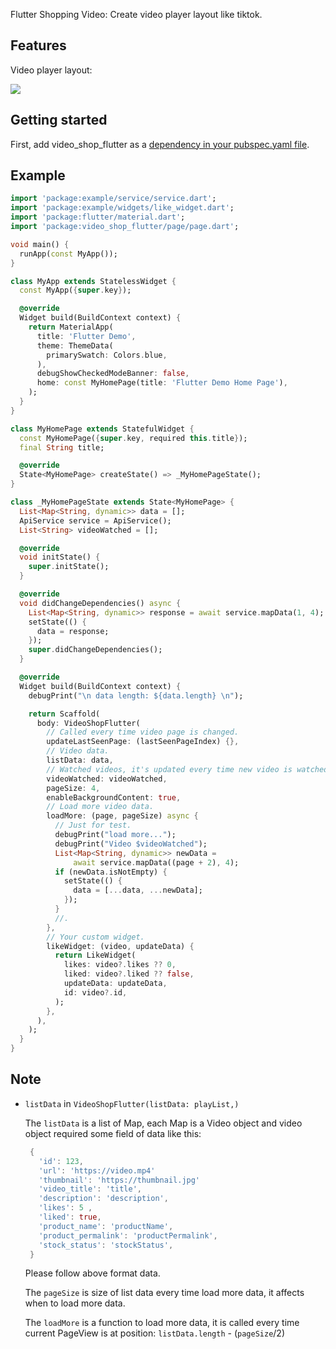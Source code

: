 <!--
This README describes the package. If you publish this package to pub.dev,
this README's contents appear on the landing page for your package.

For information about how to write a good package README, see the guide for
[writing package pages](https://dart.dev/guides/libraries/writing-package-pages).

For general information about developing packages, see the Dart guide for
[creating packages](https://dart.dev/guides/libraries/create-library-packages)
and the Flutter guide for
[developing packages and plugins](https://flutter.dev/developing-packages).
-->

Flutter Shopping Video: Create video player layout like tiktok.

## Features

Video player layout: 

![](https://github.com/AppCheap/flutter_shopping_video/blob/3ca297a9967053e1ab790b1e34b963284876b5a4/example.gif)

## Getting started

First, add video_shop_flutter as a [dependency in your pubspec.yaml file](https://docs.flutter.dev/development/packages-and-plugins/using-packages).

## Example

```dart
import 'package:example/service/service.dart';
import 'package:example/widgets/like_widget.dart';
import 'package:flutter/material.dart';
import 'package:video_shop_flutter/page/page.dart';

void main() {
  runApp(const MyApp());
}

class MyApp extends StatelessWidget {
  const MyApp({super.key});

  @override
  Widget build(BuildContext context) {
    return MaterialApp(
      title: 'Flutter Demo',
      theme: ThemeData(
        primarySwatch: Colors.blue,
      ),
      debugShowCheckedModeBanner: false,
      home: const MyHomePage(title: 'Flutter Demo Home Page'),
    );
  }
}

class MyHomePage extends StatefulWidget {
  const MyHomePage({super.key, required this.title});
  final String title;

  @override
  State<MyHomePage> createState() => _MyHomePageState();
}

class _MyHomePageState extends State<MyHomePage> {
  List<Map<String, dynamic>> data = [];
  ApiService service = ApiService();
  List<String> videoWatched = [];

  @override
  void initState() {
    super.initState();
  }

  @override
  void didChangeDependencies() async {
    List<Map<String, dynamic>> response = await service.mapData(1, 4);
    setState(() {
      data = response;
    });
    super.didChangeDependencies();
  }

  @override
  Widget build(BuildContext context) {
    debugPrint("\n data length: ${data.length} \n");

    return Scaffold(
      body: VideoShopFlutter(
        // Called every time video page is changed.
        updateLastSeenPage: (lastSeenPageIndex) {},
        // Video data.
        listData: data,
        // Watched videos, it's updated every time new video is watched.
        videoWatched: videoWatched,
        pageSize: 4,
        enableBackgroundContent: true,
        // Load more video data.
        loadMore: (page, pageSize) async {
          // Just for test.
          debugPrint("load more...");
          debugPrint("Video $videoWatched");
          List<Map<String, dynamic>> newData =
              await service.mapData((page + 2), 4);
          if (newData.isNotEmpty) {
            setState(() {
              data = [...data, ...newData];
            });
          }
          //.
        },
        // Your custom widget.
        likeWidget: (video, updateData) {
          return LikeWidget(
            likes: video?.likes ?? 0,
            liked: video?.liked ?? false,
            updateData: updateData,
            id: video?.id,
          );
        },
      ),
    );
  }
}
```


## Note

- `listData` in `VideoShopFlutter(listData: playList,)`

  The `listData` is a list of Map, each Map is a Video object and
  video object required some field of data like this:
  ```dart
   {
     'id': 123,
     'url': 'https://video.mp4'
     'thumbnail': 'https://thumbnail.jpg'
     'video_title': 'title',
     'description': 'description',
     'likes': 5 ,
     'liked': true,
     'product_name': 'productName',
     'product_permalink': 'productPermalink',
     'stock_status': 'stockStatus',
   }
  ```
  Please follow above format data.
  
  The `pageSize` is size of list data every time load more data, it affects when to load more data.

  The `loadMore` is a function to load more data, it is called every time current PageView is at position: `listData.length` - (`pageSize`/2)


